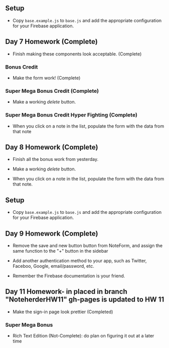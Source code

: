  ## Setup
 
 * Copy `base.example.js` to `base.js` and add the appropriate configuration for your Firebase application.

## Day 7 Homework (Complete)
* Finish making these components look acceptable. (Complete)

### Bonus Credit
* Make the form work! (Complete)

### Super Mega Bonus Credit (Complete)
* Make a working _delete_ button.

### Super Mega Bonus Credit Hyper Fighting (Complete)
* When you click on a note in the list, populate the form with the data from that note

 ## Day 8 Homework (Complete)
 
 * Finish all the bonus work from yesterday.
 
 * Make a working _delete_ button.
 * When you click on a note in the list, populate the form with the data from that note.


 ## Setup
 
 * Copy `base.example.js` to `base.js` and add the appropriate configuration for your Firebase application.
 
 ## Day 9 Homework (Complete)

 * Remove the save and new button button from NoteForm, and assign the same function to the "+" button in the sidebar

 * Add another authentication method to your app, such as Twitter, Faceboo, Google, email/password, etc.
 * Remember the Firebase documentation is your friend. 

 ## Day 11 Homework- in placed in branch "NoteherderHW11" gh-pages is updated to HW 11
 * Make the sign-in page look prettier (Completed)

 ### Super Mega Bonus 
 * Rich Text Edition (Not-Complete): do plan on figuring it out at a later time
